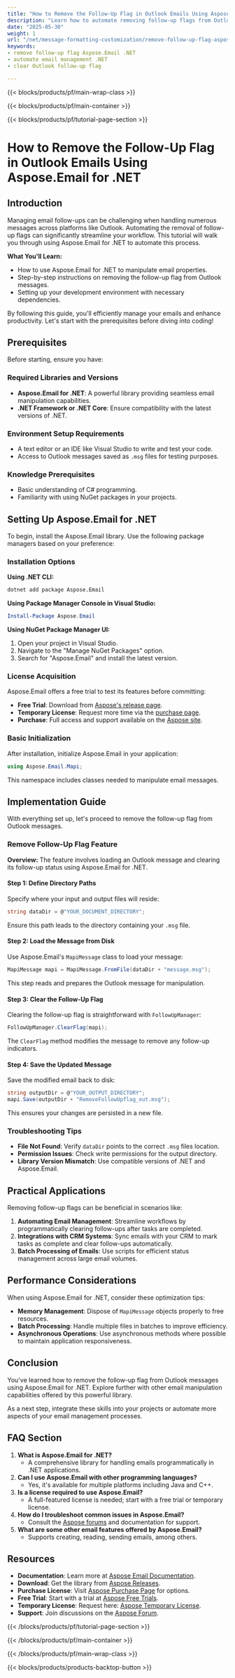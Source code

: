 ```yaml
---
title: "How to Remove the Follow-Up Flag in Outlook Emails Using Aspose.Email for .NET"
description: "Learn how to automate removing follow-up flags from Outlook emails using Aspose.Email for .NET with this detailed guide."
date: "2025-05-30"
weight: 1
url: "/net/message-formatting-customization/remove-follow-up-flag-aspose-email-dotnet/"
keywords:
- remove follow-up flag Aspose.Email .NET
- automate email management .NET
- clear Outlook follow-up flag

---
```


{{< blocks/products/pf/main-wrap-class >}}

{{< blocks/products/pf/main-container >}}

{{< blocks/products/pf/tutorial-page-section >}}
# How to Remove the Follow-Up Flag in Outlook Emails Using Aspose.Email for .NET

## Introduction

Managing email follow-ups can be challenging when handling numerous messages across platforms like Outlook. Automating the removal of follow-up flags can significantly streamline your workflow. This tutorial will walk you through using Aspose.Email for .NET to automate this process.

**What You'll Learn:**
- How to use Aspose.Email for .NET to manipulate email properties.
- Step-by-step instructions on removing the follow-up flag from Outlook messages.
- Setting up your development environment with necessary dependencies.

By following this guide, you'll efficiently manage your emails and enhance productivity. Let's start with the prerequisites before diving into coding!

## Prerequisites

Before starting, ensure you have:

### Required Libraries and Versions
- **Aspose.Email for .NET**: A powerful library providing seamless email manipulation capabilities.
- **.NET Framework or .NET Core**: Ensure compatibility with the latest versions of .NET.

### Environment Setup Requirements
- A text editor or an IDE like Visual Studio to write and test your code.
- Access to Outlook messages saved as `.msg` files for testing purposes.

### Knowledge Prerequisites
- Basic understanding of C# programming.
- Familiarity with using NuGet packages in your projects.

## Setting Up Aspose.Email for .NET

To begin, install the Aspose.Email library. Use the following package managers based on your preference:

### Installation Options

**Using .NET CLI:**
```bash
dotnet add package Aspose.Email
```

**Using Package Manager Console in Visual Studio:**
```powershell
Install-Package Aspose.Email
```

**Using NuGet Package Manager UI:**
1. Open your project in Visual Studio.
2. Navigate to the "Manage NuGet Packages" option.
3. Search for "Aspose.Email" and install the latest version.

### License Acquisition

Aspose.Email offers a free trial to test its features before committing:
- **Free Trial**: Download from [Aspose's release page](https://releases.aspose.com/email/net/).
- **Temporary License**: Request more time via the [purchase page](https://purchase.aspose.com/temporary-license/).
- **Purchase**: Full access and support available on the [Aspose site](https://purchase.aspose.com/buy).

### Basic Initialization

After installation, initialize Aspose.Email in your application:

```csharp
using Aspose.Email.Mapi;
```

This namespace includes classes needed to manipulate email messages.

## Implementation Guide

With everything set up, let's proceed to remove the follow-up flag from Outlook messages.

### Remove Follow-Up Flag Feature

**Overview:**
The feature involves loading an Outlook message and clearing its follow-up status using Aspose.Email for .NET. 

#### Step 1: Define Directory Paths
Specify where your input and output files will reside:

```csharp
string dataDir = @"YOUR_DOCUMENT_DIRECTORY";
```

Ensure this path leads to the directory containing your `.msg` file.

#### Step 2: Load the Message from Disk

Use Aspose.Email's `MapiMessage` class to load your message:

```csharp
MapiMessage mapi = MapiMessage.FromFile(dataDir + "message.msg");
```

This step reads and prepares the Outlook message for manipulation.

#### Step 3: Clear the Follow-Up Flag

Clearing the follow-up flag is straightforward with `FollowUpManager`:

```csharp
FollowUpManager.ClearFlag(mapi);
```

The `ClearFlag` method modifies the message to remove any follow-up indicators.

#### Step 4: Save the Updated Message

Save the modified email back to disk:

```csharp
string outputDir = @"YOUR_OUTPUT_DIRECTORY";
mapi.Save(outputDir + "RemoveFollowUpflag_out.msg");
```

This ensures your changes are persisted in a new file.

### Troubleshooting Tips
- **File Not Found**: Verify `dataDir` points to the correct `.msg` files location.
- **Permission Issues**: Check write permissions for the output directory.
- **Library Version Mismatch**: Use compatible versions of .NET and Aspose.Email.

## Practical Applications

Removing follow-up flags can be beneficial in scenarios like:
1. **Automating Email Management**: Streamline workflows by programmatically clearing follow-ups after tasks are completed.
2. **Integrations with CRM Systems**: Sync emails with your CRM to mark tasks as complete and clear follow-ups automatically.
3. **Batch Processing of Emails**: Use scripts for efficient status management across large email volumes.

## Performance Considerations

When using Aspose.Email for .NET, consider these optimization tips:
- **Memory Management**: Dispose of `MapiMessage` objects properly to free resources.
- **Batch Processing**: Handle multiple files in batches to improve efficiency.
- **Asynchronous Operations**: Use asynchronous methods where possible to maintain application responsiveness.

## Conclusion

You've learned how to remove the follow-up flag from Outlook messages using Aspose.Email for .NET. Explore further with other email manipulation capabilities offered by this powerful library.

As a next step, integrate these skills into your projects or automate more aspects of your email management processes.

## FAQ Section

1. **What is Aspose.Email for .NET?**
   - A comprehensive library for handling emails programmatically in .NET applications.
2. **Can I use Aspose.Email with other programming languages?**
   - Yes, it's available for multiple platforms including Java and C++.
3. **Is a license required to use Aspose.Email?**
   - A full-featured license is needed; start with a free trial or temporary license.
4. **How do I troubleshoot common issues in Aspose.Email?**
   - Consult the [Aspose forums](https://forum.aspose.com/c/email/10) and documentation for support.
5. **What are some other email features offered by Aspose.Email?**
   - Supports creating, reading, sending emails, among others.

## Resources
- **Documentation**: Learn more at [Aspose Email Documentation](https://reference.aspose.com/email/net/).
- **Download**: Get the library from [Aspose Releases](https://releases.aspose.com/email/net/).
- **Purchase License**: Visit [Aspose Purchase Page](https://purchase.aspose.com/buy) for options.
- **Free Trial**: Start with a trial at [Aspose Free Trials](https://releases.aspose.com/email/net/).
- **Temporary License**: Request here: [Aspose Temporary License](https://purchase.aspose.com/temporary-license/).
- **Support**: Join discussions on the [Aspose Forum](https://forum.aspose.com/c/email/10).

{{< /blocks/products/pf/tutorial-page-section >}}

{{< /blocks/products/pf/main-container >}}

{{< /blocks/products/pf/main-wrap-class >}}

{{< blocks/products/products-backtop-button >}}